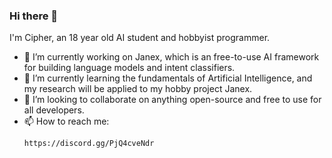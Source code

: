 ### Hi there 👋

I'm Cipher, an 18 year old AI student and hobbyist programmer.

- 🔭 I’m currently working on Janex, which is an free-to-use AI framework for building language models and intent classifiers.
- 🌱 I’m currently learning the fundamentals of Artificial Intelligence, and my research will be applied to my hobby project Janex.
- 👯 I’m looking to collaborate on anything open-source and free to use for all developers.
- 📫 How to reach me:
  ```
  https://discord.gg/PjQ4cveNdr
  ```
<!--
**Cipher58/Cipher58** is a ✨ _special_ ✨ repository because its `README.md` (this file) appears on your GitHub profile.

Here are some ideas to get you started:

- 🔭 I’m currently working on ...
- 🌱 I’m currently learning ...
- 👯 I’m looking to collaborate on ...
- 🤔 I’m looking for help with ...
- 💬 Ask me about ...
- 📫 How to reach me: ...
- 😄 Pronouns: ...
- ⚡ Fun fact: ...
-->
